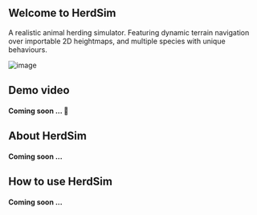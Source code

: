 ## Welcome to HerdSim
A realistic animal herding simulator. Featuring dynamic terrain navigation over importable 2D heightmaps, and multiple species with unique behaviours.

![image](https://github.com/user-attachments/assets/4df4ad9f-8cd2-4871-81ca-c186ad7dc1fd)

## Demo video
#### Coming soon ... 👀

## About HerdSim
#### Coming soon ...

## How to use HerdSim
#### Coming soon ...
